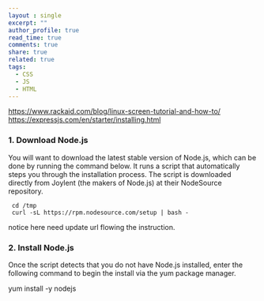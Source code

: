 ```yaml
---
layout : single
excerpt: ""
author_profile: true
read_time: true
comments: true
share: true
related: true
tags:
  - CSS
  - JS
  - HTML
---
```

https://www.rackaid.com/blog/linux-screen-tutorial-and-how-to/
https://expressjs.com/en/starter/installing.html

### 1. Download Node.js

You will want to download the latest stable version of Node.js, which can be done by running the command below. It runs a script that automatically steps you through the installation process. The script is downloaded directly from Joylent (the makers of Node.js) at their NodeSource repository.

``` {r, engine='', count_lines}
 cd /tmp  
 curl -sL https://rpm.nodesource.com/setup | bash -
 ```
notice here need update url flowing the instruction.

### 2. Install Node.js

Once the script detects that you do not have Node.js installed, enter the following command to begin the install via the yum package manager.

 yum install -y nodejs

